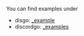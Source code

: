 You can find examples under

* disgo: [_example](https://github.com/disgoorg/disgolink/tree/v2/_examples/disgo)
* discordgo:   [_examples](https://github.com/disgoorg/disgolink/tree/v2/_examples/discordgo)
